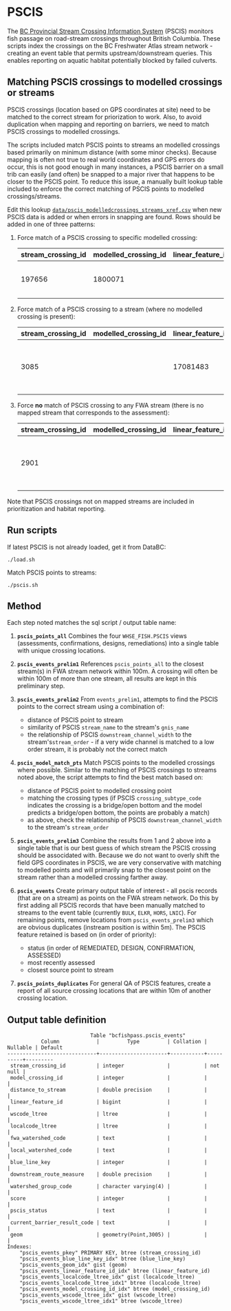 # PSCIS

The [BC Provincial Stream Crossing Information System](https://www2.gov.bc.ca/gov/content/environment/natural-resource-stewardship/land-based-investment/investment-categories/fish-passage) (PSCIS) monitors fish passage on road-stream crossings throughout British Columbia. These scripts index the crossings on the BC Freshwater Atlas stream network - creating an event table that permits upstream/downstream queries. This enables reporting on aquatic habitat potentially blocked by failed culverts.

## Matching PSCIS crossings to modelled crossings or streams

PSCIS crossings (location based on GPS coordinates at site) need to be matched to the correct stream for priorization to work. Also, to avoid duplication when mapping and reporting on barriers, we need to match PSCIS crossings to modelled crossings.

The scripts included match PSCIS points to streams an modelled crossings based primarily on minimum distance (with some minor checks). Because mapping is often not true to real world coordinates and GPS errors do occur, this is not good enough in many instances, a PSCIS barrier on a small trib can easily (and often) be snapped to a major river that happens to be closer to the PSCIS point. To reduce this issue, a manually built lookup table included to enforce the correct matching of PSCIS points to modelled crossings/streams.

Edit this lookup [`data/pscis_modelledcrossings_streams_xref.csv`](`data/pscis_modelledcrossings_streams_xref`) when new PSCIS data is added or when errors in snapping are found. Rows should be added in one of three patterns:


1. Force match of a PSCIS crossing to specific modelled crossing:


    | stream_crossing_id | modelled_crossing_id | linear_feature_id | reviewer |                           notes |
    |--------------------|----------------------|-------------------|----------|---------------------------------- |
    |              197656|             1800071  |                   |       SN | Match based on assessor comments |


2. Force match of a PSCIS crossing to a stream (where no modelled crossing is present):


    | stream_crossing_id | modelled_crossing_id | linear_feature_id | reviewer |                           notes         |
    |--------------------|----------------------|-------------------|----------|-----------------------------------------|
    |              3085  |                      | 17081483          |       SN | No modelled crossing, matched to stream |


3. Force **no** match of PSCIS crossing to any FWA stream (there is no mapped stream that corresponds to the assessment):

    | stream_crossing_id | modelled_crossing_id | linear_feature_id | reviewer |                           notes       |
    |--------------------|----------------------|-------------------|----------|---------------------------------------|
    |              2901  |                      |                   |       SN | No stream mapped at crossing location |


Note that PSCIS crossings not on mapped streams are included in prioritization and habitat reporting.


## Run scripts

If latest PSCIS is not already loaded, get it from DataBC:

    ./load.sh

Match PSCIS points to streams:

    ./pscis.sh


## Method

Each step noted matches the sql script / output table name:

1. **`pscis_points_all`**  Combines the four `WHSE_FISH.PSCIS` views (assessments, confirmations, designs, remediations) into a single table with unique crossing locations.

2. **`pscis_events_prelim1`**  References `pscis_points_all` to the closest stream(s) in FWA stream network within 100m. A crossing will often be within 100m of more than one stream, all results are kept in this preliminary step.

3. **`pscis_events_prelim2`** From `events_prelim1`, attempts to find the PSCIS points to the correct stream using a combination of:

    - distance of PSCIS point to stream
    - similarity of PSCIS `stream_name` to the stream's `gnis_name`
    - the relationship of PSCIS `downstream_channel_width` to the stream's`stream_order` - if a very wide channel is matched to a low order stream, it is probably not the correct match

4. **`pscis_model_match_pts`** Match PSCIS points to the modelled crossings where possible. Similar to the matching of PSCIS crossings to streams noted above, the script attempts to find the best match based on:

    - distance of PSCIS point to modelled crossing point
    - matching the crossing types (if PSCIS `crossing_subtype_code` indicates the crossing is a bridge/open bottom and the model predicts a bridge/open bottom, the points are probably a match)
    - as above, check the relationship of PSCIS `downstream_channel_width` to the stream's `stream_order`

5. **`pscis_events_prelim3`**  Combine the results from 1 and 2 above into a single table that is our best guess of which stream the PSCIS crossing should be associdated with. Because we do not want to overly shift the field GPS coordinates in PSCIS, we are very conservative with matching to modelled points and will primarily snap to the closest point on the stream rather than a modelled crossing farther away.

6. **`pscis_events`**  Create primary output table of interest - all pscis records (that are on a stream) as points on the FWA stream network.
Do this by first adding all PSCIS records that have been manually matched to streams to the event table (currently `BULK`, `ELKR`, `HORS`, `LNIC`).
For remaining points, remove locations from `pscis_events_prelim3` which are obvious duplicates (instream position is within 5m).
The PSCIS feature retained is based on (in order of priority):
    - status (in order of REMEDIATED, DESIGN, CONFIRMATION, ASSESSED)
    - most recently assessed
    - closest source point to stream

7. **`pscis_points_duplicates`** For general QA of PSCIS features, create a report of all source crossing locations that are within 10m of another crossing location.




## Output table definition

```
                           Table "bcfishpass.pscis_events"
           Column            |         Type         | Collation | Nullable | Default
-----------------------------+----------------------+-----------+----------+---------
 stream_crossing_id          | integer              |           | not null |
 model_crossing_id           | integer              |           |          |
 distance_to_stream          | double precision     |           |          |
 linear_feature_id           | bigint               |           |          |
 wscode_ltree                | ltree                |           |          |
 localcode_ltree             | ltree                |           |          |
 fwa_watershed_code          | text                 |           |          |
 local_watershed_code        | text                 |           |          |
 blue_line_key               | integer              |           |          |
 downstream_route_measure    | double precision     |           |          |
 watershed_group_code        | character varying(4) |           |          |
 score                       | integer              |           |          |
 pscis_status                | text                 |           |          |
 current_barrier_result_code | text                 |           |          |
 geom                        | geometry(Point,3005) |           |          |
Indexes:
    "pscis_events_pkey" PRIMARY KEY, btree (stream_crossing_id)
    "pscis_events_blue_line_key_idx" btree (blue_line_key)
    "pscis_events_geom_idx" gist (geom)
    "pscis_events_linear_feature_id_idx" btree (linear_feature_id)
    "pscis_events_localcode_ltree_idx" gist (localcode_ltree)
    "pscis_events_localcode_ltree_idx1" btree (localcode_ltree)
    "pscis_events_model_crossing_id_idx" btree (model_crossing_id)
    "pscis_events_wscode_ltree_idx" gist (wscode_ltree)
    "pscis_events_wscode_ltree_idx1" btree (wscode_ltree)
```